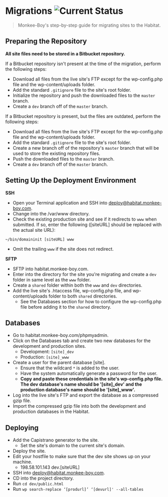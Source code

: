 # Migrations ![Current Status](https://img.shields.io/badge/status-DRAFT-green.svg)

> Monkee-Boy's step-by-step guide for migrating sites to the Habitat.

## Preparing the Repository

**All site files need to be stored in a Bitbucket repository.**

If a Bitbucket repository isn't present at the time of the migration, perform the following steps:

* Download all files from the live site's FTP except for the wp-config.php file and the wp-content/uploads folder.
* Add the standard `.gitignore` file to the site's root folder.
* Initialize the repository and push the downloaded files to the `master` branch.
* Create a `dev` branch off of the `master` branch.

If a Bitbucket repository is present, but the files are outdated, perform the following steps:

* Download all files from the live site's FTP except for the wp-config.php file and the wp-content/uploads folder.
* Add the standard `.gitignore` file to the site's root folder.
* Create a new branch off of the repository's `master` branch that will be used to store the existing repository files.
* Push the downloaded files to the `master` branch.
* Create a `dev` branch off of the `master` branch.

## Setting Up the Deployment Environment

**SSH**
* Open your Terminal application and SSH into deploy@habitat.monkee-boy.com.
* Change into the /var/www directory.
* Check the existing production site and see if it redirects to `www` when submitted. If so, enter the following ([siteURL] should be replaced with the actual site URL):
```
~/bin/domaininit [siteURL] www
```
* Omit the trailing `www` if the site does not redirect.

**SFTP**
* SFTP into habitat.monkee-boy.com.
* Enter into the directory for the site you're migrating and create a `dev` folder in same level as the `www` folder.
* Create a `shared` folder within both the `www` and `dev` directories.
* Add the live site's .htaccess file, wp-config.php file, and wp-content/uploads folder to both `shared` directories.
  * See the Databases section for how to configure the wp-config.php file before adding it to the `shared` directory.

## Databases

* Go to habitat.monkee-boy.com/phpmyadmin.
* Click on the Databases tab and create two new databases for the development and production sites.
  * Development: `[site]_dev`
  * Production: `[site]_www`
* Create a user for the parent database [site].
  * Ensure that the wildcard `*` is added to the user.
  * Have the system automatically generate a password for the user.
  * **Copy and paste these credentials in the site's wp-config.php file. The dev database's name should be '[site]_dev' and the production database's name should be '[site]_www'.**
* Log into the live site's FTP and export the database as a compressed gzip file.
* Import the compressed gzip file into both the development and production databases in the Habitat.

## Deploying

* Add the Capistrano generator to the site.
  * Set the site's domain to the current site's domain.
* Deploy the site.
* Edit your hostfile to make sure that the dev site shows up on your machine.
  * 198.58.101.143 dev.[siteURL]
* SSH into deploy@habitat.monkee-boy.com.
* CD into the project directory.
* Run `cd dev/public.html`
* Run `wp search-replace ‘[produrl]’ ‘[devurl]' --all-tables`
